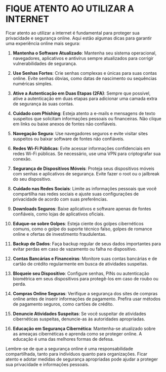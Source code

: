 # FIQUE ATENTO AO UTILIZAR A INTERNET
Ficar atento ao utilizar a internet é fundamental para proteger sua privacidade e segurança online. Aqui estão algumas dicas para garantir uma experiência online mais segura:

1. **Mantenha o Software Atualizado**: Mantenha seu sistema operacional, navegadores, aplicativos e antivírus sempre atualizados para corrigir vulnerabilidades de segurança.

2. **Use Senhas Fortes**: Crie senhas complexas e únicas para suas contas online. Evite senhas óbvias, como datas de nascimento ou sequências numéricas simples.

3. **Ative a Autenticação em Duas Etapas (2FA)**: Sempre que possível, ative a autenticação em duas etapas para adicionar uma camada extra de segurança às suas contas.

4. **Cuidado com Phishing**: Esteja atento a e-mails e mensagens de texto suspeitos que solicitam informações pessoais ou financeiras. Não clique em links ou baixe anexos de fontes não confiáveis.

5. **Navegação Segura**: Use navegadores seguros e evite visitar sites suspeitos ou baixar software de fontes não confiáveis.

6. **Redes Wi-Fi Públicas**: Evite acessar informações confidenciais em redes Wi-Fi públicas. Se necessário, use uma VPN para criptografar sua conexão.

7. **Segurança de Dispositivos Móveis**: Proteja seus dispositivos móveis com senhas e aplicativos de segurança. Evite fazer o root ou o jailbreak do seu dispositivo.

8. **Cuidado nas Redes Sociais**: Limite as informações pessoais que você compartilha nas redes sociais e ajuste suas configurações de privacidade de acordo com suas preferências.

9. **Downloads Seguros**: Baixe aplicativos e software apenas de fontes confiáveis, como lojas de aplicativos oficiais.

10. **Eduque-se sobre Golpes**: Esteja ciente dos golpes cibernéticos comuns, como o golpe do suporte técnico falso, golpes de romance online e ofertas de investimento fraudulentas.

11. **Backup de Dados**: Faça backup regular de seus dados importantes para evitar perdas em caso de vazamento ou falha no dispositivo.

12. **Contas Bancárias e Financeiras**: Monitore suas contas bancárias e de cartão de crédito regularmente em busca de atividades suspeitas.

13. **Bloqueie seu Dispositivo**: Configure senhas, PINs ou autenticação biométrica em seus dispositivos para protegê-los em caso de roubo ou perda.

14. **Compras Online Seguras**: Verifique a segurança dos sites de compras online antes de inserir informações de pagamento. Prefira usar métodos de pagamento seguros, como cartões de crédito.

15. **Denuncie Atividades Suspeitas**: Se você suspeitar de atividades cibernéticas suspeitas, denuncie-as às autoridades apropriadas.

16. **Educação em Segurança Cibernética**: Mantenha-se atualizado sobre as ameaças cibernéticas e aprenda como se proteger online. A educação é uma das melhores formas de defesa.

Lembre-se de que a segurança online é uma responsabilidade compartilhada, tanto para indivíduos quanto para organizações. Ficar atento e adotar medidas de segurança apropriadas pode ajudar a proteger sua privacidade e informações pessoais.